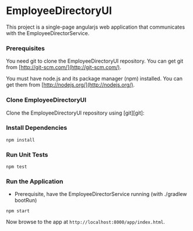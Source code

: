 # EmployeeDirectoryUI

This project is a single-page angularjs web application that communicates with the EmployeeDirectorService.

### Prerequisites

You need git to clone the EmployeeDirectoryUI repository. You can get git from
[http://git-scm.com/](http://git-scm.com/).

You must have node.js and its package manager (npm) installed.  You can get them from [http://nodejs.org/](http://nodejs.org/).

### Clone EmployeeDirectoryUI

Clone the EmployeeDirectoryUI repository using [git][git]:

### Install Dependencies
```
npm install
```

### Run Unit Tests ###
```
npm test
```
### Run the Application ###
* Prerequisite, have the EmployeeDirectorService running (with ./gradlew bootRun)
```
npm start
```

Now browse to the app at `http://localhost:8000/app/index.html`.